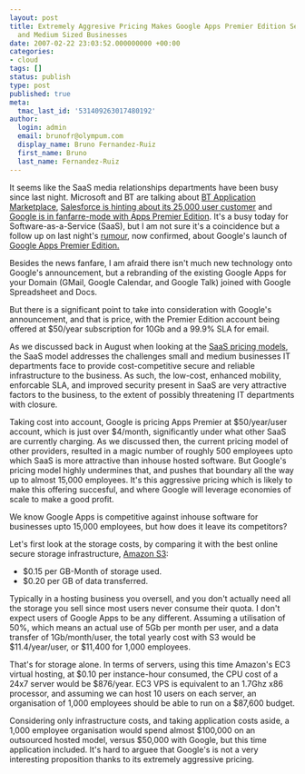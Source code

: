 ```yaml
---
layout: post
title: Extremely Aggresive Pricing Makes Google Apps Premier Edition Sexy to Small
  and Medium Sized Businesses
date: 2007-02-22 23:03:52.000000000 +00:00
categories:
- cloud
tags: []
status: publish
type: post
published: true
meta:
  tmac_last_id: '531409263017480192'
author:
  login: admin
  email: brunofr@olympum.com
  display_name: Bruno Fernandez-Ruiz
  first_name: Bruno
  last_name: Fernandez-Ruiz
---
```


It seems like the SaaS media relationships departments have been busy since last night. Microsoft and BT are talking about <a href="http://news.zdnet.com/2100-3513_22-6161402.html">BT Application Marketplace</a>, <a href="http://news.zdnet.com/2100-3513_22-6161423.html">Salesforce is hinting about its 25,000 user customer</a> and <a href="http://news.zdnet.com/2100-9588_22-6161344.html">Google is in fanfarre-mode with Apps Premier Edition</a>. It's a busy today for Software-as-a-Service (SaaS), but I am not sure it's a coincidence but a follow up on last night's <a href="http://www.techcrunch.com/2007/02/21/possible-major-google-announcement-tomorrow/">rumour</a>, now confirmed, about Google's launch of <a href="http://www.google.com/a/enterprise/">Google Apps Premier Edition.</a>

<p>Besides the news fanfare, I am afraid there isn't much new technology onto Google's announcement, but a rebranding of the existing Google Apps for your Domain (GMail, Google Calendar, and Google Talk) joined with Google Spreadsheet and Docs.</p>
<p>But there is a significant point to take into consideration with Google's announcement, and that is price, with the Premier Edition account being offered at $50/year subscription for 10Gb and a 99.9% SLA for email.</p>
<p>As we discussed back in August when looking at the <a href="/cloud/pricing-models-for-web-20-software-as-services/">SaaS pricing models</a>, the SaaS model addresses the challenges small and medium businesses IT departments face to provide cost-competitive secure and reliable infrastructure to the business. As such, the low-cost, enhanced mobility, enforcable SLA, and improved security present in SaaS are very attractive factors to the business, to the extent of possibly threatening IT departments with closure.</p>
<p>Taking cost into account, Google is pricing Apps Premier at $50/year/user account, which is just over $4/month, significantly under what other SaaS are currently charging. As we discussed then, the current pricing model of other providers, resulted in a magic number of roughly 500 employees upto which SaaS is more attractive than inhouse hosted software. But Google's pricing model highly undermines that, and pushes that boundary all the way up to almost 15,000 employees. It's this aggressive pricing which is likely to make this offering succesful, and where Google will leverage economies of scale to make a good profit.</p>
<p>We know Google Apps is competitive against inhouse software for businesses upto 15,000 employees, but how does it leave its competitors?</p>
<p>Let's first look at the storage costs, by comparing it with the best online secure storage infrastructure, <a href="http://www.amazon.com/S3-AWS-home-page-Money/b?ie=UTF8&amp;node=16427261">Amazon S3</a>:</p>
<ul>
<li>$0.15 per GB-Month of storage used.</li>
<li>$0.20 per GB of data transferred.</li>
</ul>
<p>Typically in a hosting business you oversell, and you don't actually need all the storage you sell since most users never consume their quota. I don't expect users of Google Apps to be any different. Assuming a utilisation of 50%, which means an actual use of 5Gb per month per user, and a data transfer of 1Gb/month/user, the total yearly cost with S3 would be $11.4/year/user, or $11,400 for 1,000 employees.</p>
<p>That's for storage alone. In terms of servers, using this time Amazon's EC3 virtual hosting, at <span class="small">$0.10 per instance-hour consumed, the CPU cost of a 24x7 server would be $</span>876/year. EC3 VPS is equivalent to an 1.7Ghz x86 processor, and assuming we can host 10 users on each server, an organisation of 1,000 employees should be able to run on a $87,600 budget.</p>
<p>Considering only infrastructure costs, and taking application costs aside, a 1,000 employee organisation would spend almost $100,000 on an outsourced hosted model, versus $50,000 with Google, but this time application included. It's hard to arguee that Google's is not a very interesting proposition thanks to its extremely aggressive pricing.</p>
